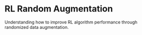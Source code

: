 # RL Random Augmentation
Understanding how to improve RL algorithm performance through randomized data augmentation.
